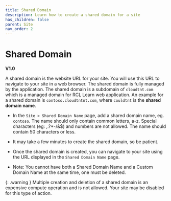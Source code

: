 ```yaml
---
title: Shared Domain
description: Learn how to create a shared domain for a site
has_children: false
parent: Site
nav_order: 2
---
```


# Shared Domain
**V1.0**

A shared domain is the website URL for your site. You will use this URL to navigate to your site in a web browser. The shared domain is fully managed by the application. The shared domain is a subdomain of ``cloudtnt.com`` which is a managed domain for RCL Learn web application. An example for a shared domain is ``contoso.cloudtntnt.com``, where ``couldtnt`` is the **shared domain name**.

- In the ``Site > Shared Domain Name`` page, add a shared domain name, eg. ``contoso``. The name should only contain common letters, a-z. Special characters (eg: ,.?*-/&$) and numbers are not allowed. The name should contain 50 characters or less.

- It may take a few minutes to create the shared domain, so be patient.

- Once the shared domain is created, you can navigate to your site using the URL displayed in the ``Shared Domain Name`` page.

- Note: You cannot have both a Shared Domain Name and a Custom Domain Name at the same time, one must be deleted.

{: .warning }
Multiple creation and deletion of a shared domain is an expensive compute operation and is not allowed. Your site may be disabled for this type of action.